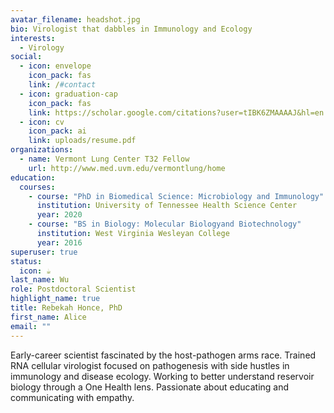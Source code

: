 ```yaml
---
avatar_filename: headshot.jpg
bio: Virologist that dabbles in Immunology and Ecology
interests:
  - Virology
social:
  - icon: envelope
    icon_pack: fas
    link: /#contact
  - icon: graduation-cap
    icon_pack: fas
    link: https://scholar.google.com/citations?user=tIBK6ZMAAAAJ&hl=en
  - icon: cv
    icon_pack: ai
    link: uploads/resume.pdf
organizations:
  - name: Vermont Lung Center T32 Fellow
    url: http://www.med.uvm.edu/vermontlung/home
education:
  courses:
    - course: "PhD in Biomedical Science: Microbiology and Immunology"
      institution: University of Tennessee Health Science Center
      year: 2020
    - course: "BS in Biology: Molecular Biologyand Biotechnology"
      institution: West Virginia Wesleyan College
      year: 2016
superuser: true
status:
  icon: ☕️
last_name: Wu
role: Postdoctoral Scientist
highlight_name: true
title: Rebekah Honce, PhD
first_name: Alice
email: ""
---
```

Early-career scientist fascinated by the host-pathogen arms race. Trained RNA cellular virologist focused on pathogenesis with side hustles in immunology and disease ecology. Working to better understand reservoir biology through a One Health lens. Passionate about educating and communicating with empathy.